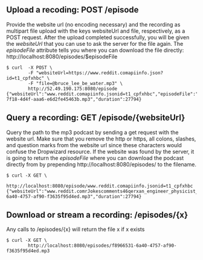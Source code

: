 ## Upload a recoding: POST /episode
Provide the website url (no encoding necessary) and the recording as multipart file upload with the keys websiteUrl and file, respectively, as a POST request.
After the upload completed successfully, you will be given the *websiteUrl* that you can use to ask the server for the file again. The *episodeFile* attribute tells you where you can download the file directly: http://localhost:8080/episodes/$episodeFile
```
$ curl	-X POST \
		-F "websiteUrl=https://www.reddit.comapiinfo.json?id=t1_cpfxhbc" \
		-F "file=@bruce_lee_be_water.mp3" \
		http://52.49.190.175:8080/episode
{"websiteUrl":"www.reddit.comapiinfo.jsonid=t1_cpfxhbc","episodeFile":"2d8a4592-7f18-4d4f-aaa6-e6d2fe45463b.mp3","duration":27794}
```

## Query a recording: GET /episode/{websiteUrl}
Query the path to the mp3 podcast by sending a get request with the website url. Make sure that you remove the http or https, all colons, slashes, and question marks from the website url since these characters would confuse the Dropwizard resource.
If the website was found by the server, it is going to return the *episodeFile* where you can download the podcast directly from by prepending http://localhost:8080/episodes/ to the filename.
```
$ curl -X GET \
		http://localhost:8080/episode/www.reddit.comapiinfo.jsonid=t1_cpfxhbc
{"websiteUrl":"www.reddit.comrJokescomments46qerxan_engineer_physicist_and_a_statistician_in_a","episodeFile":"f8966531-6a40-4757-af90-f3635f95d4ed.mp3","duration":27794}
```

## Download or stream a recording: /episodes/{x}
Any calls to /episodes/{x} will return the file x if x exists
```
$ curl -X GET \
		http://localhost:8080/episodes/f8966531-6a40-4757-af90-f3635f95d4ed.mp3
```
